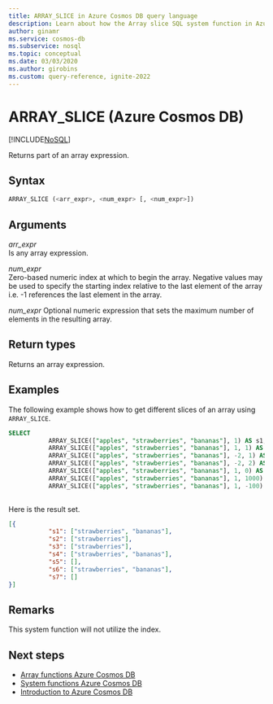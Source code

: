 ```yaml
---
title: ARRAY_SLICE in Azure Cosmos DB query language
description: Learn about how the Array slice SQL system function in Azure Cosmos DB returns part of an array expression
author: ginamr
ms.service: cosmos-db
ms.subservice: nosql
ms.topic: conceptual
ms.date: 03/03/2020
ms.author: girobins
ms.custom: query-reference, ignite-2022
---
```

# ARRAY_SLICE (Azure Cosmos DB)
[!INCLUDE[NoSQL](../../includes/appliesto-nosql.md)]

 Returns part of an array expression.
  
## Syntax
  
```sql
ARRAY_SLICE (<arr_expr>, <num_expr> [, <num_expr>])  
```  
  
## Arguments
  
*arr_expr*  
   Is any array expression.  
  
*num_expr*  
   Zero-based numeric index at which to begin the array. Negative values may be used to specify the starting index relative to the last element of the array i.e. -1 references the last element in the array.  

*num_expr*
   Optional numeric expression that sets the maximum number of elements in the resulting array.    

## Return types
  
  Returns an array expression.  
  
## Examples
  
  The following example shows how to get different slices of an array using `ARRAY_SLICE`.  
  
```sql
SELECT
           ARRAY_SLICE(["apples", "strawberries", "bananas"], 1) AS s1,  
           ARRAY_SLICE(["apples", "strawberries", "bananas"], 1, 1) AS s2,
           ARRAY_SLICE(["apples", "strawberries", "bananas"], -2, 1) AS s3,
           ARRAY_SLICE(["apples", "strawberries", "bananas"], -2, 2) AS s4,
           ARRAY_SLICE(["apples", "strawberries", "bananas"], 1, 0) AS s5,
           ARRAY_SLICE(["apples", "strawberries", "bananas"], 1, 1000) AS s6,
           ARRAY_SLICE(["apples", "strawberries", "bananas"], 1, -100) AS s7      
  
```  
  
 Here is the result set.  
  
```json
[{  
           "s1": ["strawberries", "bananas"],   
           "s2": ["strawberries"],
           "s3": ["strawberries"],  
           "s4": ["strawberries", "bananas"], 
           "s5": [],
           "s6": ["strawberries", "bananas"],
           "s7": [] 
}]  
```  

## Remarks

This system function will not utilize the index.

## Next steps

- [Array functions Azure Cosmos DB](system-functions.yml)
- [System functions Azure Cosmos DB](system-functions.yml)
- [Introduction to Azure Cosmos DB](../../introduction.md)
